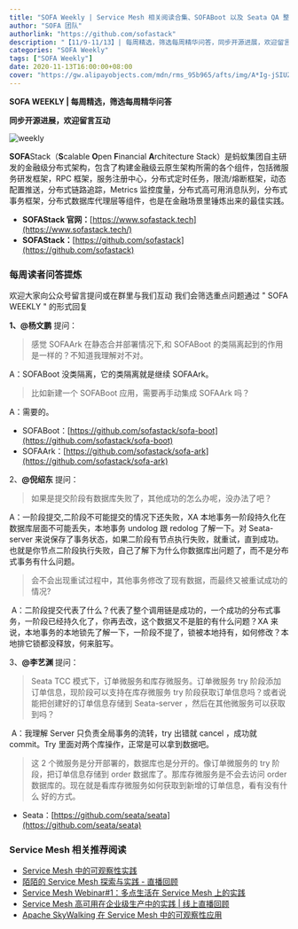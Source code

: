 ```yaml
---
title: "SOFA Weekly | Service Mesh 相关阅读合集、SOFABoot 以及 Seata QA 整理"
author: "SOFA 团队"
authorlink: "https://github.com/sofastack"
description: "【11/9-11/13】| 每周精选，筛选每周精华问答，同步开源进展，欢迎留言互动。"
categories: "SOFA Weekly"
tags: ["SOFA Weekly"]
date: 2020-11-13T16:00:00+08:00
cover: "https://gw.alipayobjects.com/mdn/rms_95b965/afts/img/A*Ig-jSIUZWx0AAAAAAAAAAAAAARQnAQ"
---
```


**SOFA WEEKLY | 每周精选，筛选每周精华问答**

**同步开源进展，欢迎留言互动**

![weekly](https://gw.alipayobjects.com/mdn/rms_95b965/afts/img/A*ARgKS6SuU7YAAAAAAAAAAAAAARQnAQ)

**SOFA**Stack（**S**calable **O**pen **F**inancial **A**rchitecture Stack）是蚂蚁集团自主研发的金融级分布式架构，包含了构建金融级云原生架构所需的各个组件，包括微服务研发框架，RPC 框架，服务注册中心，分布式定时任务，限流/熔断框架，动态配置推送，分布式链路追踪，Metrics 监控度量，分布式高可用消息队列，分布式事务框架，分布式数据库代理层等组件，也是在金融场景里锤炼出来的最佳实践。

- **SOFAStack 官网：**[https://www.sofastack.tech](https://www.sofastack.tech/)
- **SOFAStack：**[https://github.com/sofastack](https://github.com/sofastack)

### 每周读者问答提炼

欢迎大家向公众号留言提问或在群里与我们互动
我们会筛选重点问题通过 " SOFA WEEKLY " 的形式回复

**1、@杨文鹏** 提问：

> 感觉 SOFAArk 在静态合并部署情况下,和 SOFABoot 的类隔离起到的作用是一样的？不知道我理解对不对。

A：SOFABoot 没类隔离，它的类隔离就是继续 SOFAArk。
> 比如新建一个 SOFABoot 应用，需要再手动集成 SOFAArk 吗？

A：需要的。

- SOFABoot：[https://github.com/sofastack/sofa-boot](https://github.com/sofastack/sofa-boot)
- SOFAArk：[https://github.com/sofastack/sofa-ark](https://github.com/sofastack/sofa-ark)

2、**@倪绍东** 提问：

> 如果是提交阶段有数据库失败了，其他成功的怎么办呢，没办法了吧？

A：一阶段提交,二阶段不可能提交的情况下还失败，XA 本地事务一阶段持久化在数据库层面不可能丢失，本地事务 undolog 跟 redolog 了解一下。对 Seata-server 来说保存了事务状态，如果二阶段有节点执行失败，就重试，直到成功。也就是你节点二阶段执行失败，自己了解下为什么你数据库出问题了，而不是分布式事务有什么问题。
> 会不会出现重试过程中，其他事务修改了现有数据，而最终又被重试成功的情况?

 A：二阶段提交代表了什么？代表了整个调用链是成功的，一个成功的分布式事务，一阶段已经持久化了，你再去改，这个数据又不是脏的有什么问题？XA 来说，本地事务的本地锁先了解一下，一阶段不提了，锁被本地持有，如何修改？本地排它锁都没释放，何来脏写。

3、**@李艺渊** 提问：

> Seata TCC 模式下，订单微服务和库存微服务。订单微服务 try 阶段添加订单信息，现阶段可以支持在库存微服务 try 阶段获取订单信息吗？或者说能把创建好的订单信息存储到 Seata-server ，然后在其他微服务可以获取到吗？

 A：我理解 Server 只负责全局事务的流转，try 出错就 cancel ，成功就 commit。Try 里面对两个库操作，正常是可以拿到数据吧。

> 这 2 个微服务是分开部署的，数据库也是分开的。像订单微服务的 try 阶段，把订单信息存储到 order 数据库了。那库存微服务是不会去访问 order 数据库的。现在就是看库存微服务如何获取到新增的订单信息，看有没有什么 好的方式。

- Seata：[https://github.com/seata/seata](https://github.com/seata/seata)

### Service Mesh 相关推荐阅读

- [Service Mesh 中的可观察性实践](/blog/service-mesh-virtual-meetup1-service-mesh-observability-practice/)
- [陌陌的 Service Mesh 探索与实践 - 直播回顾](/blog/momo-service-mesh-exploration-and-practice/)
- [Service Mesh Webinar#1：多点生活在 Service Mesh 上的实践](/activities/service-mesh-webinar-1/)
- [Service Mesh 高可用在企业级生产中的实践 | 线上直播回顾](/blog/service-mesh-virtual-meetup1-practice-in-enterprise-production/)
- [Apache SkyWalking 在 Service Mesh 中的可观察性应用](/blog/service-mesh-virtual-meetup1-skywalking-observability-applications/)
